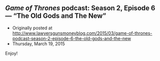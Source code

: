 ## <em>Game of Thrones</em> podcast: Season 2, Episode 6 — “The Old Gods and The New”

 * Originally posted at http://www.lawyersgunsmoneyblog.com/2015/03/game-of-thrones-podcast-season-2-episode-6-the-old-gods-and-the-new
 * Thursday, March 19, 2015

Enjoy!